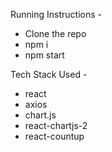 Running Instructions -

* Clone the repo
* npm i
* npm start

Tech Stack Used - 

* react
* axios
* chart.js
* react-chartjs-2
* react-countup
